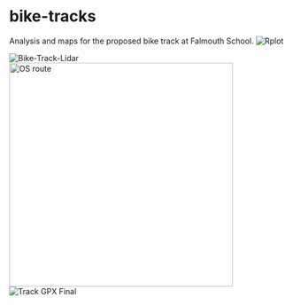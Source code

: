
# bike-tracks
 
Analysis and maps for the proposed bike track at Falmouth School.
![Rplot](https://user-images.githubusercontent.com/22789869/124332727-08878100-db8a-11eb-9dc1-46a7f2df2c0d.png)

![Bike-Track-Lidar](https://user-images.githubusercontent.com/22789869/124304453-a3b53200-db5b-11eb-8554-59f08c19fa75.png)
<img width="404" alt="OS route" src="https://user-images.githubusercontent.com/22789869/124304458-a4e65f00-db5b-11eb-8337-6092abf9997c.png">
![Track GPX Final](https://user-images.githubusercontent.com/22789869/124304464-a748b900-db5b-11eb-8664-46b41797df86.png)

